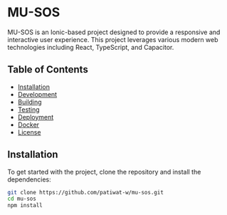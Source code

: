 # MU-SOS

MU-SOS is an Ionic-based project designed to provide a responsive and interactive user experience. This project leverages various modern web technologies including React, TypeScript, and Capacitor.

## Table of Contents

- [Installation](#installation)
- [Development](#development)
- [Building](#building)
- [Testing](#testing)
- [Deployment](#deployment)
- [Docker](#docker)
- [License](#license)

## Installation

To get started with the project, clone the repository and install the dependencies:

```sh
git clone https://github.com/patiwat-w/mu-sos.git
cd mu-sos
npm install

